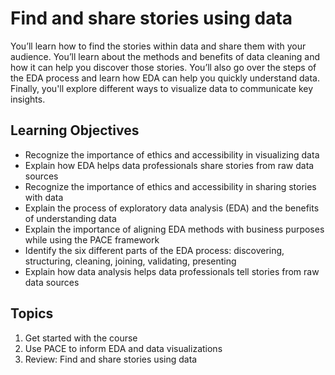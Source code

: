 # Find and share stories using data

You’ll learn how to find the stories within data and share them with your audience. You’ll learn about the methods and benefits of data cleaning and how it can help you discover those stories. You’ll also go over the steps of the EDA process and learn how EDA can help you quickly understand data. Finally, you'll explore different ways to visualize data to communicate key insights.


## Learning Objectives

- Recognize the importance of ethics and accessibility in visualizing data
- Explain how EDA helps data professionals share stories from raw data sources
- Recognize the importance of ethics and accessibility in sharing stories with data
- Explain the process of exploratory data analysis (EDA) and the benefits of understanding data
- Explain the importance of aligning EDA methods with business purposes while using the PACE framework
- Identify the six different parts of the EDA process: discovering, structuring, cleaning, joining, validating, presenting
- Explain how data analysis helps data professionals tell stories from raw data sources

## Topics

1. Get started with the course
2. Use PACE to inform EDA and data visualizations
3. Review: Find and share stories using data





